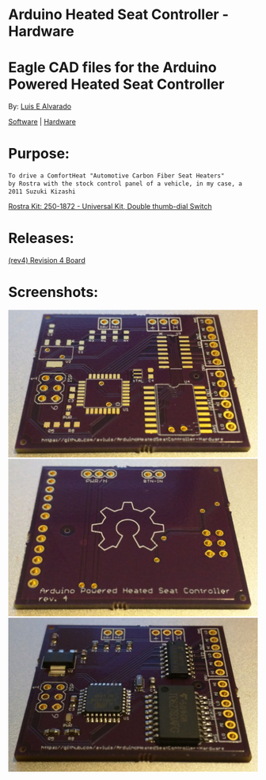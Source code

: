 # Arduino Heated Seat Controller - Hardware
# Eagle CAD files for the Arduino Powered Heated Seat Controller
  By: [Luis E Alvarado](mailto:admin@avnet.ws)
  
  [Software](https://github.com/avluis/ArduinoHeatedSeatController) | 
  [Hardware](https://github.com/avluis/ArduinoHeatedSeatController-Hardware)
  
# Purpose:
	To drive a ComfortHeat "Automotive Carbon Fiber Seat Heaters"
  	by Rostra with the stock control panel of a vehicle, in my case, a 2011 Suzuki Kizashi
  [Rostra Kit: 250-1872 - Universal Kit, Double thumb-dial Switch](http://www.rostra.com/manuals/250-1870_Form5261.pdf)

# Releases:
  [(rev4) Revision 4 Board](https://github.com/avluis/ArduinoHeatedSeatController-Hardware/releases/tag/rev4)

# Screenshots:
  ![Rev 4 - Front](/../screenshots/ArduinoHeatedSeatController_rev4-front.jpg?raw=true "Rev 4 - Front")
  ![Rev 4 - Rear](/../screenshots/ArduinoHeatedSeatController_rev4-rear.jpg?raw=true "Rev 4 - Rear")
  ![Rev 4 - Reflow](/../screenshots/ArduinoHeatedSeatController_rev4-reflow.jpg?raw=true "Rev 4 - Reflow")